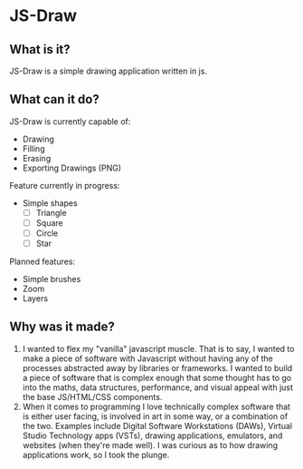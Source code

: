 # JS-Draw
## What is it?
JS-Draw is a simple drawing application written in js.

## What can it do?
JS-Draw is currently capable of:
- Drawing
- Filling
- Erasing
- Exporting Drawings (PNG)

Feature currently in progress: 
- Simple shapes 
    - [ ] Triangle
    - [ ] Square
    - [ ] Circle
    - [ ] Star

Planned features:
- Simple brushes
- Zoom
- Layers

## Why was it made?
1. I wanted to flex my "vanilla" javascript muscle. That is to say, I wanted to make
    a piece of software with Javascript without having any of the processes abstracted away
    by libraries or frameworks. I wanted to build a piece of software that is complex enough
    that some thought has to go into the maths, data structures, performance, and visual appeal
    with just the base JS/HTML/CSS components.
2. When it comes to programming I love technically complex software that is either user facing, is
    involved in art in some way, or a combination of the two.
    Examples include Digital Software Workstations (DAWs), Virtual Studio Technology apps (VSTs),
    drawing applications, emulators, and websites (when they're made well). I was curious as to how
    drawing applications work, so I took the plunge.
